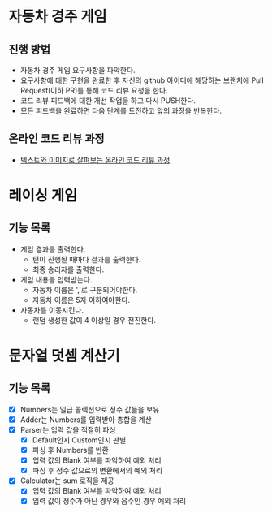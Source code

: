 # 자동차 경주 게임

## 진행 방법

* 자동차 경주 게임 요구사항을 파악한다.
* 요구사항에 대한 구현을 완료한 후 자신의 github 아이디에 해당하는 브랜치에 Pull Request(이하 PR)를 통해 코드 리뷰 요청을 한다.
* 코드 리뷰 피드백에 대한 개선 작업을 하고 다시 PUSH한다.
* 모든 피드백을 완료하면 다음 단계를 도전하고 앞의 과정을 반복한다.

## 온라인 코드 리뷰 과정

* [텍스트와 이미지로 살펴보는 온라인 코드 리뷰 과정](https://github.com/next-step/nextstep-docs/tree/master/codereview)

# 레이싱 게임

## 기능 목록

- 게임 결과를 출력한다.
    - 턴이 진행될 때마다 결과를 출력한다.
    - 최종 승리자를 출력한다.
- 게임 내용을 입력받는다.
    - 자동차 이름은 ','로 구분되어야한다.
    - 자동차 이름은 5자 이하여야한다.
- 자동차를 이동시킨다.
    - 랜덤 생성한 값이 4 이상일 경우 전진한다.

# 문자열 덧셈 계산기

## 기능 목록

- [x] Numbers는 일급 콜렉션으로 정수 값들을 보유
- [x] Adder는 Numbers를 입력받아 총합을 계산
- [x] Parser는 입력 값을 적절히 파싱
    - [x] Default인지 Custom인지 판별
    - [x] 파싱 후 Numbers를 반환
    - [x] 입력 값의 Blank 여부를 파악하여 예외 처리
    - [x] 파싱 후 정수 값으로의 변환에서의 예외 처리
- [x] Calculator는 sum 로직을 제공
    - [x] 입력 값의 Blank 여부를 파악하여 예외 처리
    - [x] 입력 값이 정수가 아닌 경우와 음수인 경우 예외 처리
